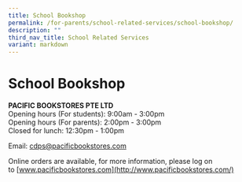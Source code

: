 ```yaml
---
title: School Bookshop
permalink: /for-parents/school-related-services/school-bookshop/
description: ""
third_nav_title: School Related Services
variant: markdown
---
```

# **School Bookshop**

**PACIFIC BOOKSTORES PTE LTD**   
Opening hours (For students): 9:00am - 3:00pm  
Opening hours (For parents): 2:00pm - 3:00pm   
Closed for lunch: 12:30pm - 1:00pm  
  
Email: [cdps@pacificbookstores.com](mailto:%20cdps@pacificbookstores.com)  
  
Online orders are available, for more information, please log on to [www.pacificbookstores.com](http://www.pacificbookstores.com/)